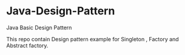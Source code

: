 # Java-Design-Pattern
Java Basic Design Pattern 

This repo contain Design pattern example for Singleton , Factory and Abstract factory.
